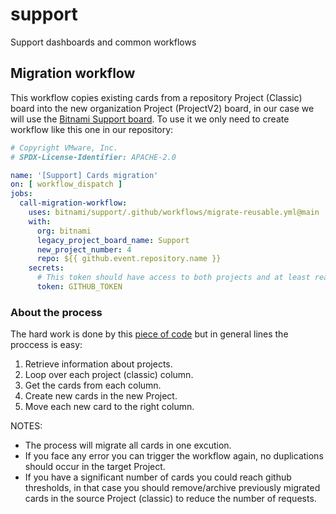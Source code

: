 # support
Support dashboards and common workflows

## Migration workflow

This workflow copies existing cards from a repository Project (Classic) board into the new organization Project (ProjectV2) board, in our case we will use the [Bitnami Support board](https://github.com/orgs/bitnami/projects/4/views/1). To use it we only need to create workflow like this one in our repository:

```yaml
# Copyright VMware, Inc.
# SPDX-License-Identifier: APACHE-2.0

name: '[Support] Cards migration'
on: [ workflow_dispatch ]
jobs:
  call-migration-workflow:
    uses: bitnami/support/.github/workflows/migrate-reusable.yml@main
    with:
      org: bitnami
      legacy_project_board_name: Support
      new_project_number: 4
      repo: ${{ github.event.repository.name }}
    secrets:
      # This token should have access to both projects and at least read:project permissions
      token: GITHUB_TOKEN
```

### About the process

The hard work is done by this [piece of code](.github/scripts/migrate.sh) but in general lines the proccess is easy:

1. Retrieve information about projects.
2. Loop over each project (classic) column.
3. Get the cards from each column.
4. Create new cards in the new Project.
5. Move each new card to the right column.

NOTES:
* The process will migrate all cards in one excution.
* If you face any error you can trigger the workflow again, no duplications should occur in the target Project.
* If you have a significant number of cards you could reach github thresholds, in that case you should remove/archive previously migrated cards in the source Project (classic) to reduce the number of requests.
